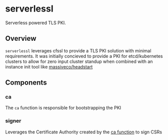 # serverlessl

Serverless powered TLS PKI.  

## Overview

`serverlessl` leverages cfssl to provide a TLS PKI solution with minimal requirements.  It was initially concieved to provide a PKI for etcd/kubernetes clusters to allow for zero input cluster standup when combined with an instance init tool like [massiveco/headstart](https://github.com/massiveco/headstart) 

## Components

### ca

The `ca` function is responsible for bootstrapping the PKI

### signer

Leverages the Certificate Authority created by the [ca function](#ca) to sign CSRs

